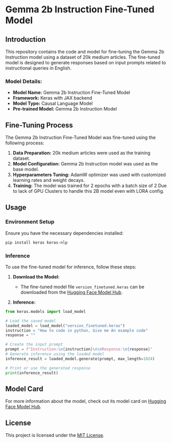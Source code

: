 
# Gemma 2b Instruction Fine-Tuned Model

## Introduction

This repository contains the code and model for fine-tuning the Gemma 2b Instruction model using a dataset of 20k medium articles. The fine-tuned model is designed to generate responses based on input prompts related to instructional queries in English.

### Model Details:

- **Model Name:** Gemma 2b Instruction Fine-Tuned Model
- **Framework:** Keras with JAX backend
- **Model Type:** Causal Language Model
- **Pre-trained Model:** Gemma 2b Instruction Model

## Fine-Tuning Process

The Gemma 2b Instruction Fine-Tuned Model was fine-tuned using the following process:

1. **Data Preparation:** 20k medium articles were used as the training dataset.
2. **Model Configuration:** Gemma 2b Instruction model was used as the base model.
3. **Hyperparameters Tuning:** AdamW optimizer was used with customized learning rates and weight decays.
5. **Training:** The model was trained for 2 epochs with a batch size of 2 Due to lack of GPU Clusters to handle this 2B model even with LORA config.

## Usage

### Environment Setup

Ensure you have the necessary dependencies installed:

```bash
pip install keras keras-nlp
```

### Inference

To use the fine-tuned model for inference, follow these steps:

1. **Download the Model:**
   - The fine-tuned model file `version_finetuned.keras` can be downloaded from the [Hugging Face Model Hub](https://huggingface.co/likith123/Gemma_2B_Medium_20k_FT).

2. **Inference:**

```python
from keras.models import load_model

# Load the saved model
loaded_model = load_model("version_finetuned.keras")
instruction = "How to code in python, Give me An example code"
response = ""

# Create the input prompt
prompt = f"Instruction:\n{instruction}\n\nResponse:\n{response}"
# Generate inference using the loaded model
inference_result = loaded_model.generate(prompt, max_length=1024)

# Print or use the generated response
print(inference_result)
```

## Model Card

For more information about the model, check out its model card on [Hugging Face Model Hub](https://huggingface.co/likith123/Gemma_2B_Medium_20k_FT).

## License

This project is licensed under the [MIT License](LICENSE).

